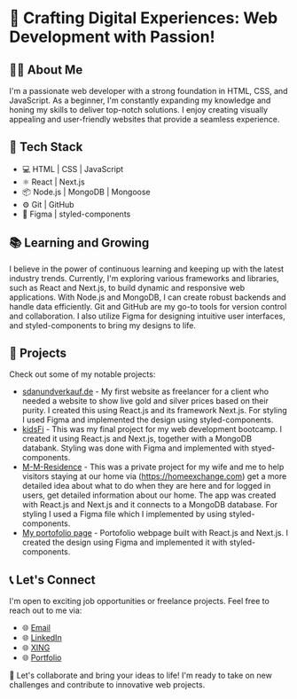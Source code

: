 # 🌟 Crafting Digital Experiences: Web Development with Passion!

## 👨‍💻 About Me
I'm a passionate web developer with a strong foundation in HTML, CSS, and JavaScript. As a beginner, I'm constantly expanding my knowledge and honing my skills to deliver top-notch solutions. I enjoy creating visually appealing and user-friendly websites that provide a seamless experience.

## 🔧 Tech Stack
- 💻 HTML | CSS | JavaScript
- ⚛️ React | Next.js
- 📦 Node.js | MongoDB | Mongoose
- ⚙️ Git | GitHub
- 🎨 Figma | styled-components

## 📚 Learning and Growing
I believe in the power of continuous learning and keeping up with the latest industry trends. Currently, I'm exploring various frameworks and libraries, such as React and Next.js, to build dynamic and responsive web applications. With Node.js and MongoDB, I can create robust backends and handle data efficiently. Git and GitHub are my go-to tools for version control and collaboration. I also utilize Figma for designing intuitive user interfaces, and styled-components to bring my designs to life.

## 🌟 Projects
Check out some of my notable projects:
- [sdanundverkauf.de](https://sdanundverkauf.de) - My first website as freelancer for a client who needed a website to show live gold and silver prices based on their purity. I created this using React.js and its framework Next.js. For styling I used Figma and implemented the design using styled-components.
- [kidsFi](https://kidsfi.vercel.app) - This was my final project for my web development bootcamp. I created it using React.js and Next.js, together with a MongoDB databank. Styling was done with Figma and implemented with styed-components.
- [M-M-Residence](https://m-m-residence.vercel.app) - This was a private project for my wife and me to help visitors staying at our home via (https://homeexchange.com) get a more detailed idea about what to do when they are here and for logged in users, get detailed information about our home. The app was created with React.js and Next.js and it connects to a MongoDB database. For styling I used a Figma file which I implemented by using styled-components.
- [My portofolio page](https://mihai.vercel.app) - Portofolio webpage built with React.js and Next.js. I created the design using Figma and implemented it with styled-components. 

## 📞 Let's Connect
I'm open to exciting job opportunities or freelance projects. Feel free to reach out to me via:
- 🌐 [Email](mailto:mihai.mazareanu@gmail.com)
- 🌐 [LinkedIn](https://www.linkedin.com/in/mihai-mazareanu/)
- 🌐 [XING](https://www.xing.com/profile/Mihai_Mazareanu/cv)
- 🌐 [Portfolio](https://mihai.vercel.app)

🚀 Let's collaborate and bring your ideas to life! I'm ready to take on new challenges and contribute to innovative web projects.

